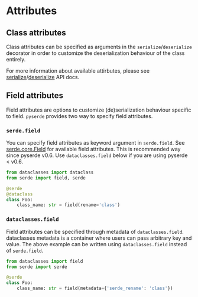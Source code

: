 # Attributes

## Class attributes

Class attributes can be specified as arguments in the `serialize`/`deserialize` decorator in order to customize the deserialization behaviour of the class entirely.

For more information about available attirbutes, please see [serialize](https://yukinarit.github.io/pyserde/api/serde/se.html#serialize)/[deserialize](https://yukinarit.github.io/pyserde/api/serde/de.html#deserialize) API docs.

## Field attributes

Field attributes are options to customize (de)serialization behaviour specific to field. `pyserde` provides two way to specify field attributes. 

### `serde.field`

You can specify field attributes as keyword argument in `serde.field`. See [serde.core.Field](https://yukinarit.github.io/pyserde/api/serde/core.html#Field) for available field attributes. This is recommended way since pyserde v0.6. Use `dataclasses.field` below if you are using pyserde < v0.6.

```python
from dataclasses import dataclass
from serde import field, serde

@serde
@dataclass
class Foo:
    class_name: str = field(rename='class')
```

### `dataclasses.field`

Field attributes can be specified through metadata of `dataclasses.field`. dataclasses metadata is a container where users can pass arbitrary key and value. The above example can be written using `dataclasses.field` instead of `serde.field`.

```python
from dataclasses import field
from serde import serde

@serde
class Foo:
    class_name: str = field(metadata={'serde_rename': 'class'})
```